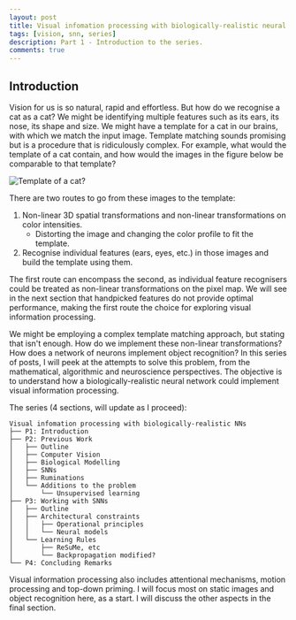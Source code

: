 ```yaml
---
layout: post
title: Visual infomation processing with biologically-realistic neural networks - 1
tags: [vision, snn, series]
description: Part 1 - Introduction to the series.
comments: true
---
```


## Introduction

Vision for us is so natural, rapid and effortless. But how do we recognise a cat as a cat? We might be identifying multiple features such as its ears, its nose, its shape and size. We might have a template for a cat in our brains, with which we match the input image. Template matching sounds promising but is a procedure that is ridiculously complex. For example, what would the template of a cat contain, and how would the images in the figure below be comparable to that template? 

![Template of a cat?]({{site:url}}/assets/cats_all.png 'Template of a cat?')

There are two routes to go from these images to the template:

1. Non-linear 3D spatial transformations and non-linear transformations on color intensities.
    - Distorting the image and changing the color profile to fit the template.
2. Recognise individual features (ears, eyes, etc.) in those images and build the template using them.

The first route can encompass the second, as individual feature recognisers could be treated as non-linear transformations on the pixel map. We will see in the next section that handpicked features do not provide optimal performance, making the first route the choice for exploring visual information processing. 

We might be employing a complex template matching approach, but stating that isn't enough. How do we implement these non-linear transformations? How does a network of neurons implement object recognition? In this series of posts, I will peek at the attempts to solve this problem, from the mathematical, algorithmic and neuroscience perspectives. The objective is to understand how a biologically-realistic neural network could implement visual information processing.

The series (4 sections, will update as I proceed):

```
Visual infomation processing with biologically-realistic NNs
├── P1: Introduction
├── P2: Previous Work
│   ├── Outline
│   ├── Computer Vision
│   ├── Biological Modelling
│   ├── SNNs
│   ├── Ruminations
│   └── Additions to the problem
│       └── Unsupervised learning
├── P3: Working with SNNs
│   ├── Outline
│   ├── Architectural constraints
│   │   ├── Operational principles
│   │   └── Neural models
│   └── Learning Rules
│       ├── ReSuMe, etc
│       └── Backpropagation modified?
└── P4: Concluding Remarks
```

Visual information processing also includes attentional mechanisms, motion processing and top-down priming. I will focus most on static images and object recognition here, as a start. I will discuss the other aspects in the final section.